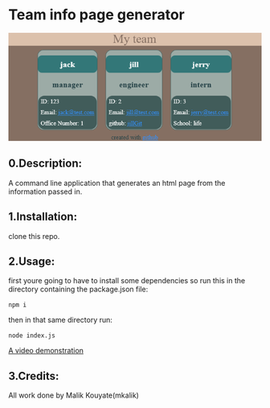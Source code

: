 
<TEAM-INFO-GENERATOR>

# Team info page generator 

![picture of main page](./lib/images/team-info-ss.png)

## 0.Description:

A command line application that generates an html page from the information passed in.


## 1.Installation:

clone this repo.

## 2.Usage:

first youre going to have to install some dependencies so run this in the directory containing the package.json file:

    npm i

then in that same directory run:
    
    node index.js

[A video demonstration](https://youtu.be/N_HeBobKSYw)

## 3.Credits:

All work done by Malik Kouyate(mkalik)


